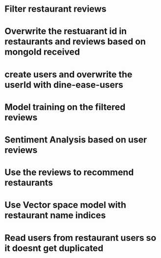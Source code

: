 # Filter restaurant reviews 
# Overwrite the restuarant id in restaurants and reviews based on mongoId received
# create users and overwrite the userId with dine-ease-users
# Model training on the filtered reviews
# Sentiment Analysis based on user reviews 
# Use the reviews to recommend restaurants
# Use Vector space model with restaurant name indices

# Read users from restaurant users so it doesnt get duplicated